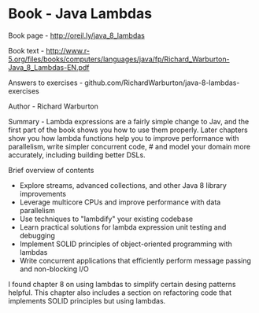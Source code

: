# Book - Java Lambdas
Book page - http://oreil.ly/java_8_lambdas

Book text - http://www.r-5.org/files/books/computers/languages/java/fp/Richard_Warburton-Java_8_Lambdas-EN.pdf

Answers to exercises - github.com/RichardWarburton/java-8-lambdas-exercises

Author - Richard Warburton

Summary - Lambda expressions are a fairly simple change to Jav, and the first part of the book shows you how to use them properly.
          Later chapters show you how lambda functions help you to improve performance with parallelism, write simpler concurrent code, #           and model your domain more accurately, including building better DSLs.

Brief overview of contents

- Explore streams, advanced collections, and other Java 8 library improvements
- Leverage multicore CPUs and improve performance with data parallelism
- Use techniques to "lambdify" your existing codebase 
- Learn practical solutions for lambda expression unit testing and debugging
- Implement SOLID principles of object-oriented programming with lambdas
- Write concurrent applications that efficiently perform message passing and non-blocking I/O

I found chapter 8 on using lambdas to simplify certain desing patterns helpful.  This chapter also includes a section on refactoring 
code that implements SOLID principles but using lambdas.
